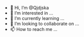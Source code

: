 - 👋 Hi, I’m @Qjdjska
- 👀 I’m interested in ...
- 🌱 I’m currently learning ...
- 💞️ I’m looking to collaborate on ...
- 📫 How to reach me ...

<!---
Qjdjska/Qjdjska is a ✨ special ✨ repository because its `README.md` (this file) appears on your GitHub profile.
You can click the Preview link to take a look at your changes.
--->
